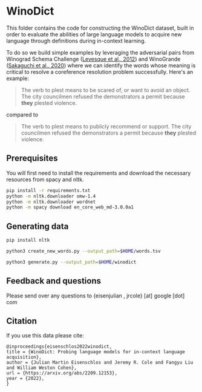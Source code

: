 # WinoDict

This folder contains the code for constructing the WinoDict dataset, built
in order to evaluate the abilities of large language models to acquire new
language through definitions during in-context learning.

To do so we build simple examples by leveraging the adversarial pairs from
Winograd Schema Challenge
([Levesque et al., 2012](https://dl.acm.org/doi/10.5555/3031843.3031909)) and
WinoGrande ([Sakaguchi et al., 2020](https://arxiv.org/abs/1907.10641)) where
we can identify the words whose meaning is critical to resolve a coreference
resolution problem successfully. Here's an example:

> The verb to plest means to be scared of, or want to avoid an object. The city councilmen refused the demonstrators a permit because **they** plested violence.

compared to

> The verb to plest means to publicly recommend or support. The city councilmen refused the demonstrators a permit because **they** plested violence.

## Prerequisites

You will first need to install the requirements and download the necessary
resources from spacy and nltk.

```bash
pip install -r requirements.txt
python -m nltk.downloader omw-1.4
python -m nltk.downloader wordnet
python -m spacy download en_core_web_md-3.0.0a1
```

## Generating data

```bash
pip install nltk

python3 create_new_words.py --output_path=$HOME/words.tsv

python3 generate.py --output_path=$HOME/winodict
```

## Feedback and questions

Please send over any questions to
{eisenjulian , jrcole} \[at\] google \[dot\] com

## Citation

If you use this data please cite:

```
@inproceedings{eisenschlos2022winodict,
title = {WinoDict: Probing language models for in-context language acquisition},
author = {Julian Martin Eisenschlos and Jeremy R. Cole and Fangyu Liu and William Weston Cohen},
url = {https://arxiv.org/abs/2209.12153},
year = {2022},
}
```
